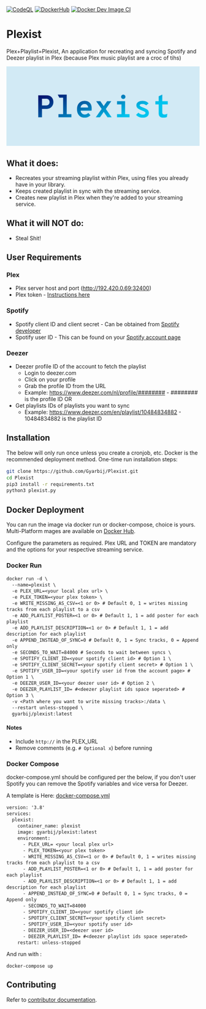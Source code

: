 [![CodeQL](https://github.com/Gyarbij/Plexist/actions/workflows/codeql-analysis.yml/badge.svg)](https://github.com/Gyarbij/Plexist/actions/workflows/codeql-analysis.yml) [![DockerHub](https://github.com/Gyarbij/Plexist/actions/workflows/image.yml/badge.svg)](https://github.com/Gyarbij/Plexist/actions/workflows/image.yml) [![Docker Dev Image CI](https://github.com/Gyarbij/Plexist/actions/workflows/dev-docker-image.yml/badge.svg)](https://github.com/Gyarbij/Plexist/actions/workflows/dev-docker-image.yml)

# Plexist
Plex+Playlist=Plexist, An application for recreating and syncing Spotify and Deezer playlist in Plex (because Plex music playlist are a croc of tihs)

<p align="center">
  <img src="./assets/plexist.png" width="802" />
</p>

## What it does:

* Recreates your streaming playlist within Plex, using files you already have in your library.
* Keeps created playlist in sync with the streaming service.
* Creates new playlist in Plex when they're added to your streaming service.

## What it will NOT do:

* Steal Shit!

## User Requirements

### Plex
* Plex server host and port (http://192.420.0.69:32400)
* Plex token - [Instructions here](https://support.plex.tv/articles/204059436-finding-an-authentication-token-x-plex-token/)

### Spotify
* Spotify client ID and client secret - Can be obtained from [Spotify developer](https://developer.spotify.com/dashboard/login)
* Spotify user ID - This can be found on  your [Spotify account page](https://www.spotify.com/nl/account/overview/)

### Deezer
* Deezer profile ID of the account to fetch the playlist
  * Login to deezer.com
  * Click on your profile
  * Grab the profile ID from the URL
  *  Example: https://www.deezer.com/nl/profile/######## -  ######## is the profile ID
OR
* Get playlists IDs of playlists you want to sync
  *  Example: https://www.deezer.com/en/playlist/10484834882 - 10484834882 is the playlist ID

## Installation

The below will only run once unless you create a cronjob, etc. Docker is the recommended deployment method.
One-time run installation steps:
```Bash
git clone https://github.com/Gyarbij/Plexist.git
cd Plexist
pip3 install -r requirements.txt
python3 plexist.py
```

## Docker Deployment

You can run the image via docker run or docker-compose, choice is yours. Multi-Platform mages are available on [Docker Hub](https://hub.docker.com/r/gyarbij/plexist/).

Configure the parameters as required. Plex URL and TOKEN are mandatory and the options for your respective streaming service.

### Docker Run

```
docker run -d \
  --name=plexist \
  -e PLEX_URL=<your local plex url> \
  -e PLEX_TOKEN=<your plex token> \
  -e WRITE_MISSING_AS_CSV=<1 or 0> # Default 0, 1 = writes missing tracks from each playlist to a csv
  -e ADD_PLAYLIST_POSTER=<1 or 0> # Default 1, 1 = add poster for each playlist
  -e ADD_PLAYLIST_DESCRIPTION=<1 or 0> # Default 1, 1 = add description for each playlist
  -e APPEND_INSTEAD_OF_SYNC=0 # Default 0, 1 = Sync tracks, 0 = Append only
  -e SECONDS_TO_WAIT=84000 # Seconds to wait between syncs \
  -e SPOTIFY_CLIENT_ID=<your spotify client id> # Option 1 \
  -e SPOTIFY_CLIENT_SECRET=<your spotify client secret> # Option 1 \
  -e SPOTIFY_USER_ID=<your spotify user id from the account page> # Option 1 \
  -e DEEZER_USER_ID=<your deezer user id> # Option 2 \
  -e DEEZER_PLAYLIST_ID= #<deezer playlist ids space seperated> # Option 3 \
  -v <Path where you want to write missing tracks>:/data \
  --restart unless-stopped \
  gyarbij/plexist:latest
```
#### Notes
- Include `http://` in the PLEX_URL
- Remove comments (e.g.  `# Optional x`) before running 

### Docker Compose

docker-compose.yml should be configured per the below, if you don't user Spotify you can remove the Spotify variables and vice versa for Deezer. 

A template is Here: [docker-compose.yml](https://github.com/gyarbij/plexist/blob/main/assets/docker-compose.yml)

```
version: '3.8'
services:
  plexist:
    container_name: plexist
    image: gyarbij/plexist:latest
    environment:
      - PLEX_URL= <your local plex url>
      - PLEX_TOKEN=<your plex token>
      - WRITE_MISSING_AS_CSV=<1 or 0> # Default 0, 1 = writes missing tracks from each playlist to a csv
      - ADD_PLAYLIST_POSTER=<1 or 0> # Default 1, 1 = add poster for each playlist
      - ADD_PLAYLIST_DESCRIPTION=<1 or 0> # Default 1, 1 = add description for each playlist
      - APPEND_INSTEAD_OF_SYNC=0 # Default 0, 1 = Sync tracks, 0 = Append only
      - SECONDS_TO_WAIT=84000
      - SPOTIFY_CLIENT_ID=<your spotify client id>
      - SPOTIFY_CLIENT_SECRET=<your spotify client secret>
      - SPOTIFY_USER_ID=<your spotify user id>
      - DEEZER_USER_ID=<deezer user id>
      - DEEZER_PLAYLIST_ID= #<deezer playlist ids space seperated>
    restart: unless-stopped

```
And run with :
```
docker-compose up
```

## Contributing

Refer to [contributor documentation](CONTRIBUTING.md).